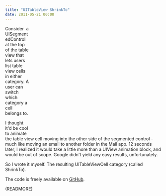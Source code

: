 ```yaml
---
title: "UITableView ShrinkTo"
date: 2011-05-21 00:00
---
```


<object style="float: right; break: none;" width="425" height="349" value="http://www.youtube.com/v/Xak3xqGKvqc?fs=1&amp;hl=en_GB"><param name="allowFullScreen" value="true">

<param name="allowscriptaccess" value="always">

<embed type="application/x-shockwave-flash" width="425" height="349" src="http://www.youtube.com/v/Xak3xqGKvqc?fs=1&amp;hl=en_GB" allowfullscreen="true" allowscriptaccess="always"></embed></object>Consider &nbsp;a UISegmentedControl at the top of the table view that lets users list table view cells in either category. A user can switch which category a cell belongs to.

I thought it'd be cool to animate the table view cell moving into the other side of the segmented control - much like moving an email to another folder in the Mail app. 12 seconds later, I realized it would take a little more than a UIView animation block, and would be out of scope. Google didn't yield any easy results, unfortunately.

So I wrote it myself. The resulting UITableViewCell category (called ShrinkTo).

The code is freely available on [GitHub](https://github.com/AshFurrow/UITableViewCell-ShinkTo).

(READMORE)
